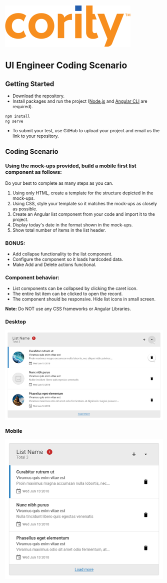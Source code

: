 ![Cority Logo](src/assets/cority-logo.svg)

# UI Engineer Coding Scenario

## Getting Started

- Download the repository.
- Install packages and run the project ([Node.js](https://nodejs.org/en/) and [Angular CLI](https://github.com/angular/angular-cli) are required).
```shell
npm install
ng serve
```
- To submit your test, use GitHub to upload your project and email us the link to your repository.

## Coding Scenario

### Using the mock-ups provided, build a mobile first list component as follows:

Do your best to complete as many steps as you can.

1. Using only HTML, create a template for the structure depicted in the mock-ups.
2. Using CSS, style your template so it matches the mock-ups as closely as possible.
3. Create an Angular list component from your code and import it to the project.
4. Display today's date in the format shown in the mock-ups.
5. Show total number of items in the list header.

### BONUS:

- Add collapse functionality to the list component.
- Configure the component so it loads hardcoded data.
- Make Add and Delete actions functional.


### Component behavior:

- List components can be collapsed by clicking the caret icon. 
- The entire list item can be clicked to open the record.
- The component should be responsive. Hide list icons in small screen.

__Note:__ Do NOT use any CSS frameworks or Angular Libraries.

### Desktop
![Desktop Mock-up](src/assets/desktop.png)

### Mobile
![Mobile Mock-up](src/assets/mobile.png)